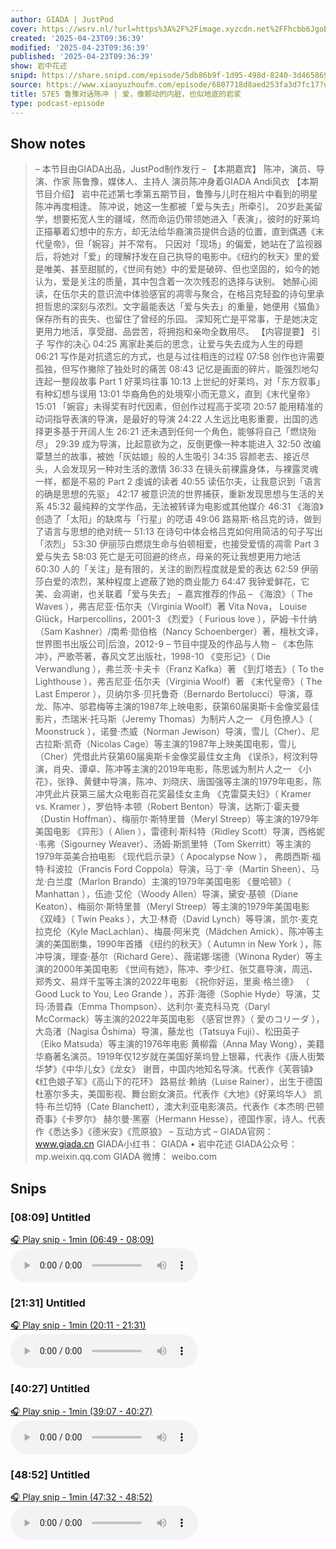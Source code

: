 ```yaml
---
author: GIADA | JustPod
cover: https://wsrv.nl/?url=https%3A%2F%2Fimage.xyzcdn.net%2FFhcbb6JgoBoehDn8iex2HR3cbx9g&w=200&h=200
created: '2025-04-23T09:36:39'
modified: '2025-04-23T09:36:39'
published: '2025-04-23T09:36:39'
show: 岩中花述
snipd: https://share.snipd.com/episode/5db86b9f-1d95-498d-8240-3d4658690aec
source: https://www.xiaoyuzhoufm.com/episode/6807718d8aed253fa3d7fc17?utm_source=rss
title: S7E5 鲁豫对话陈冲 | 爱，像颤动的内脏，也似地底的岩浆
type: podcast-episode
---
```



## Show notes
> – 本节目由GIADA出品，JustPod制作发行 –
> 【本期嘉宾】
> 陈冲，演员、导演、作家
> 陈鲁豫，媒体人、主持人
> 演员陈冲身着GIADA Andi风衣
> 【本期节目介绍】
> 岩中花述第七季第五期节目，鲁豫与儿时在相片中看到的明星陈冲再度相逢。
> 陈冲说，她这一生都被「爱与失去」所牵引。
> 20岁赴美留学，想要拓宽人生的疆域，然而命运仍带领她进入「表演」，彼时的好莱坞正描摹着幻想中的东方，却无法给华裔演员提供合适的位置，直到偶遇《末代皇帝》，但「婉容」并不常有。
> 只因对「现场」的偏爱，她站在了监视器后，将她对「爱」的理解抒发在自己执导的电影中。《纽约的秋天》里的爱是唯美、甚至甜腻的，《世间有她》中的爱是破碎、但也坚固的，如今的她认为，爱是关注的质量，其中包含着一次次残忍的选择与诀别。
> 她醉心阅读，在伍尔夫的意识流中体验感官的凋零与聚合，在格吕克轻盈的诗句里承担哲思的深刻与浓烈。文字最能表达「爱与失去」的重量，她便用《猫鱼》保存所有的丧失、也留住了曾经的乐园。
> 深知死亡是平常事，于是她决定更用力地活，享受甜、品尝苦，将拥抱和亲吻全数用尽。
> 【内容提要】
> 引子  写作的决心 
> 04:25 离家赴美后的思念，让爱与失去成为人生的母题
> 06:21 写作是对抗遗忘的方式，也是与过往相连的过程
> 07:58 创作也许需要孤独，但写作撇除了独处时的痛苦
> 08:43 记忆是画面的碎片，能强烈地勾连起一整段故事
> Part 1  好莱坞往事 
> 10:13 上世纪的好莱坞，对「东方叙事」有种幻想与误用
> 13:01 华裔角色的处境窄小而无意义，直到《末代皇帝》
> 15:01 「婉容」未得奖有时代因素，但创作过程高于奖项
> 20:57 能用精准的动词指导表演的导演，是最好的导演
> 24:22 人生远比电影重要，出国的选择更多基于开阔人生
> 26:21 还未遇到任何一个角色，能够将自己「燃烧殆尽」
> 29:39 成为导演，比起意欲为之，反倒更像一种本能进入
> 32:50 改编覃慧兰的故事，被她「灰姑娘」般的人生吸引
> 34:35 容颜老去、接近尽头，人会发现另一种对生活的激情
> 36:33 在镜头前裸露身体，与裸露灵魂一样，都是不易的
> Part 2 虔诚的读者 
> 40:55 读伍尔夫，让我意识到「语言的确是思想的先驱」
> 42:17 被意识流的世界捕获，重新发现思想与生活的关系
> 45:32 最纯粹的文学作品，无法被转译为电影或其他媒介
> 46:31 《海浪》创造了「太阳」的缺席与「行星」的呓语
> 49:06 路易斯·格吕克的诗，做到了语言与思想的绝对统一
> 51:13 在诗句中体会格吕克如何用简洁的句子写出「浓烈」
> 53:30 伊丽莎白燃烧生命与伯顿相爱，也接受爱情的凋零
> Part 3 爱与失去 
> 58:03 死亡是无可回避的终点，母亲的死让我想更用力地活
> 60:30 人的「关注」是有限的，关注的剧烈程度就是爱的表达
> 62:59 伊丽莎白爱的浓烈，某种程度上遮蔽了她的商业能力
> 64:47 我钟爱鲜花，它美、会凋谢，也关联着「爱与失去」
> – 嘉宾推荐的作品 –
> 《海浪》（ The Waves ），弗吉尼亚·伍尔夫（Virginia Woolf）著
> Vita Nova， Louise Glück，Harpercollins，2001-3
> 《烈爱》（ Furious love ），萨姆·卡什纳（Sam Kashner）/南希·勋伯格（Nancy Schoenberger）著，檀秋文译，世界图书出版公司|后浪，2012-9
> – 节目中提及的作品与人物 –
> 《本色陈冲》，严歌苓著，春风文艺出版社，1998-10
> 《变形记》（ Die Verwandlung ），弗兰茨·卡夫卡（Franz Kafka）著
> 《到灯塔去》（ To the Lighthouse ），弗吉尼亚·伍尔夫（Virginia Woolf）著
> 《末代皇帝》（ The Last Emperor ），贝纳尔多·贝托鲁奇（Bernardo Bertolucci）导演，尊龙、陈冲、邬君梅等主演的1987年上映电影，获第60届奥斯卡金像奖最佳影片，杰瑞米·托马斯（Jeremy Thomas）为制片人之一
> 《月色撩人》（ Moonstruck ），诺曼·杰威（Norman Jewison）导演，雪儿（Cher）、尼古拉斯·凯奇（Nicolas Cage）等主演的1987年上映美国电影，雪儿（Cher）凭借此片获第60届奥斯卡金像奖最佳女主角
> 《误杀》，柯汶利导演，肖央、谭卓、陈冲等主演的2019年电影，陈思诚为制片人之一
> 《小花》，张铮、黄健中导演，陈冲、刘晓庆、唐国强等主演的1979年电影，陈冲凭此片获第三届大众电影百花奖最佳女主角
> 《克雷莫夫妇》（ Kramer vs. Kramer ），罗伯特·本顿（Robert Benton）导演，达斯汀·霍夫曼（Dustin Hoffman）、梅丽尔·斯特里普（Meryl Streep）等主演的1979年美国电影
> 《异形》（ Alien ），雷德利·斯科特（Ridley Scott）导演，西格妮·韦弗（Sigourney Weaver）、汤姆·斯凯里特（Tom Skerritt）等主演的1979年英美合拍电影
> 《现代启示录》（ Apocalypse Now ）， 弗朗西斯·福特·科波拉（Francis Ford Coppola）导演，马丁·辛（Martin Sheen）、马龙·白兰度（Marlon Brando）主演的1979年美国电影
> 《曼哈顿》（ Manhattan ），伍迪·艾伦（Woody Allen）导演，黛安·基顿（Diane Keaton）、梅丽尔·斯特里普（Meryl Streep）等主演的1979年美国电影
> 《双峰》（ Twin Peaks ），大卫·林奇（David Lynch）等导演，凯尔·麦克拉克伦（Kyle MacLachlan）、梅晨·阿米克（Mädchen Amick）、陈冲等主演的美国剧集，1990年首播
> 《纽约的秋天》（ Autumn in New York ），陈冲导演，理查·基尔（Richard Gere）、薇诺娜·瑞德（Winona Ryder）等主演的2000年美国电影
> 《世间有她》，陈冲、李少红、张艾嘉导演，周迅、郑秀文、易烊千玺等主演的2022年电影
> 《祝你好运，里奥·格兰德》 （ Good Luck to You, Leo Grande ），苏菲·海德（Sophie Hyde）导演，艾玛·汤普森（Emma Thompson）、达利尔·麦克科马克（Daryl McCormack）等主演的2022年英国电影
> 《感官世界》（ 愛のコリーダ ），大岛渚（Nagisa Ôshima）导演，藤龙也（Tatsuya Fuji）、松田英子（Eiko Matsuda）等主演的1976年电影
> 黄柳霜（Anna May Wong），美籍华裔著名演员。1919年仅12岁就在美国好莱坞登上银幕，代表作《唐人街繁华梦》《中华儿女》《龙女》
> 谢晋，中国内地知名导演。代表作《芙蓉镇》《红色娘子军》《高山下的花环》
> 路易丝·赖纳（Luise Rainer），出生于德国杜塞尔多夫，美国影视、舞台剧女演员。代表作《大地》《好莱坞华人》
> 凯特·布兰切特（Cate Blanchett），澳大利亚电影演员。代表作《本杰明·巴顿奇事》《卡罗尔》
> 赫尔曼·黑塞（Hermann Hesse），德国作家，诗人。代表作《悉达多》《德米安》《荒原狼》
> – 互动方式 –
> GIADA官网： www.giada.cn 
> GIADA小红书： GIADA • 岩中花述 
> GIADA公众号： mp.weixin.qq.com 
> GIADA 微博： weibo.com

## Snips
### [08:09] Untitled
[🎧 Play snip - 1min️ (06:49 - 08:09)](https://share.snipd.com/snip/c0590eae-785f-4c5b-84ca-d7f4d4af4c0d)
<audio controls> <source src="https://dts-api.xiaoyuzhoufm.com/track/625635587bfca4e73e990703/6807718d8aed253fa3d7fc17/media.xyzcdn.net/625635587bfca4e73e990703/lvL_mysUhz3-uh3ldewwdoRz_p3P.m4a#t=06:49,08:09"> </audio>
### [21:31] Untitled
[🎧 Play snip - 1min️ (20:11 - 21:31)](https://share.snipd.com/snip/b75390cc-5ef3-4856-aeed-615337d3891e)
<audio controls> <source src="https://dts-api.xiaoyuzhoufm.com/track/625635587bfca4e73e990703/6807718d8aed253fa3d7fc17/media.xyzcdn.net/625635587bfca4e73e990703/lvL_mysUhz3-uh3ldewwdoRz_p3P.m4a#t=20:11,21:31"> </audio>
### [40:27] Untitled
[🎧 Play snip - 1min️ (39:07 - 40:27)](https://share.snipd.com/snip/a24e969c-4a35-4f01-966a-0db0a4a37f7b)
<audio controls> <source src="https://dts-api.xiaoyuzhoufm.com/track/625635587bfca4e73e990703/6807718d8aed253fa3d7fc17/media.xyzcdn.net/625635587bfca4e73e990703/lvL_mysUhz3-uh3ldewwdoRz_p3P.m4a#t=39:07,40:27"> </audio>
### [48:52] Untitled
[🎧 Play snip - 1min️ (47:32 - 48:52)](https://share.snipd.com/snip/b644db4c-1b5e-4fd9-b012-ef1c7fb5c3fb)
<audio controls> <source src="https://dts-api.xiaoyuzhoufm.com/track/625635587bfca4e73e990703/6807718d8aed253fa3d7fc17/media.xyzcdn.net/625635587bfca4e73e990703/lvL_mysUhz3-uh3ldewwdoRz_p3P.m4a#t=47:32,48:52"> </audio>
